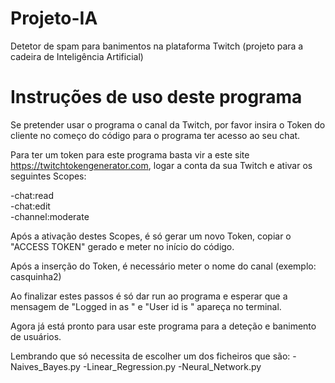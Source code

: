 # Projeto-IA
 Detetor de spam para banimentos na plataforma Twitch (projeto para a cadeira de Inteligência Artificial)

# Instruções de uso deste programa
 Se pretender usar o programa o canal da Twitch, por favor insira o Token do cliente no começo do código para o programa ter acesso ao seu chat. 
 
 Para ter um token para este programa basta vir a este site https://twitchtokengenerator.com, logar a conta da sua Twitch e ativar os seguintes Scopes:
 
   -chat:read    
   -chat:edit  
   -channel:moderate
    
 Após a ativação destes Scopes, é só gerar um novo Token, copiar o "ACCESS TOKEN" gerado e meter no início do código.

 Após a inserção do Token, é necessário meter o nome do canal (exemplo: casquinha2)

 Ao finalizar estes passos é só dar run ao programa e esperar que a mensagem de "Logged in as " e "User id is " apareça no terminal.
 
Agora já está pronto para usar este programa para a deteção e banimento de usuários.

Lembrando que só necessita de escolher um dos ficheiros que são:
    -Naives_Bayes.py
    -Linear_Regression.py
    -Neural_Network.py
